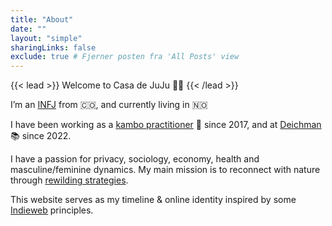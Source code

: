 ```yaml
---
title: "About"
date: ""
layout: "simple"
sharingLinks: false
exclude: true # Fjerner posten fra 'All Posts' view
---
```

{{< lead >}}
Welcome to Casa de JuJu 👋🏼
{{< /lead >}}

I’m an [INFJ](https://www.16personalities.com/infj-personality) from 🇨🇴, and currently living in 🇳🇴

I have been working as a [kambo practitioner](https://iakp.org/user/637/) 🐸 since 2017, and at [Deichman](https://deichman.no/ansatte/149d59f3-c3ef-431f-9dff-da53e9d2b948) 📚 since 2022.

I have a passion for privacy, sociology, economy, health and masculine/feminine dynamics. 
My main mission is to reconnect with nature through [rewilding strategies](https://www.arthurhaines.com/blog/2014/6/13/rewilding-fundamentals).

This website serves as my timeline & online identity inspired by some [Indieweb](https://indieweb.org/) principles.